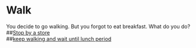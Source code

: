 # Walk 
You decide to go walking. But you forgot to eat breakfast. What do you do?  
##[Stop by a store](store.md)  
##[keep walking and wait until lunch period](sick.md)  